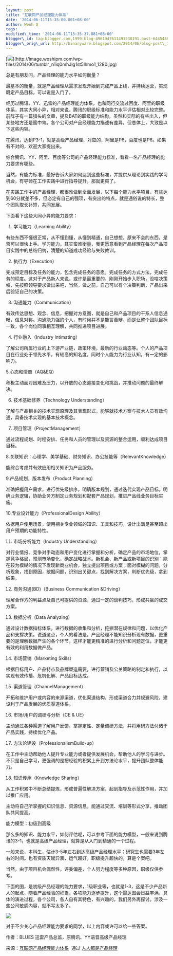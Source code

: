 ```yaml
--- 
layout: post 
title: "互联网产品经理能力体系" 
date: '2014-06-11T15:35:00.001+08:00' 
author: Wenh Q
tags:
modified\_time: '2014-06-11T15:35:37.881+08:00' 
blogger\_id: tag:blogger.com,1999:blog-4961947611491238191.post-6445486730565946325
blogger\_orig\_url: http://binaryware.blogspot.com/2014/06/blog-post\_11.html
---
```

[![](https://images-blogger-opensocial.googleusercontent.com/gadgets/proxy?url=http%3A%2F%2Fimage.woshipm.com%2Fwp-files%2F2014%2F06%2Ftumblr_n1iq0mhJlg1st5lhmo1_1280.jpg&container=blogger&gadget=a&rewriteMime=image%2F*)](http://image.woshipm.com/wp-files/2014/06/tumblr_n1iq0mhJlg1st5lhmo1_1280.jpg)



总是有朋友问，产品经理的能力水平如何衡量？



最基本的衡量，就是产品经理从需求发现开始到完成产品上线，并持续运营，实现既定产品目标，可以说是入门了。



经历过腾讯、YY、迅雷的产品经理能力体系，也和同行交流过百度、阿里的职级体系，其实大同小异，相对来说，腾讯的职级标准和能力水平评估相对比较完整。前阵子有一篇猎头的文章，提及BAT的职级能力结构，虽然和实际的有些出入，但某些地方还是蛮中肯。各个公司对产品经理能力描述有差异，但总体上，大致是以下这些内容。



在腾讯，达到P3-1，就是高级产品经理，对应的，阿里是P6，百度也是P6。如果有不对的，欢迎大家提出来。



综合腾讯、YY、阿里、百度等公司的产品经理能力标准，看看一名产品经理的能力要求有哪些。



当然，有能力标准，最好告诉大家如何达到这些标准，并提供从理论到实践的学习机会，有导师在工作实践中进行指导提升，那就更爽了。



在实践工作中的产品经理，都很难做到全面发展，以下每个能力水平项目，有些达到60分就差不多，但必定有自己的强项，有突出的特点，就是通俗说的特长，整个团队取长补短，共同发展。



下面看下这些大同小异的能力要求：



1. 学习能力（Learning Ability）



有些东西不懂很正常，从不懂到懂，从懂到精通，自己想想，原来不会的东西，是否可以很快上手。学习能力，其实蛮难衡量，我更愿意看到产品经理在每次产品项目实践中的总结归纳，清楚的知道成功经验与失败教训。



2. 执行力（Execution）



完成预定目标及任务的能力，包含完成任务的意愿，完成任务的方式方法，完成任务的程度。这对于产品新人来说，或许是最重要的，刚刚开始步入职场，没啥决策权，先按照领导要求做出来吧，当然，做之前，自己可以有个决策判断，产品出来后验证自己的决策。



3. 沟通能力（Communication）



有效传达思想、观念、信息，把握对方意图，就是自己和产品项目的干系人信息通畅，信息对称。沟通能力强的个人，有时候并不是能言善辩，而是让整个团队目标一致，各个岗位同事相互理解，共同推进项目进展。



4. 行业融入（Industry Intimating）



了解公司所属行业的上下游产业链，政策环境，最新的行业动态等。个人的产品项目在行业处于领先水平，有较高的知名度，同时个人能力为行业认知，有一定的影响力。



5.心态和情商（AQ&EQ）



积极主动面对困难及压力，以开放的心态迎接变化和挑战，并推动问题的最终解决。



6. 技术基础修养（Technology Understanding）



了解与产品相关的技术实现原理及其表现形式，能够就技术方案与技术人员有效沟通，具备技术实现的基本技术概念。



7. 项目管理（ProjectManagement）



通过流程规划、时程安排、任务和人员的管理以及资源的整合运用，顺利达成项目目标。



8.关联知识：心理学、美学基础、财务知识、办公技能等（RelevantKnowledge）



能综合考虑并有效应用相关知识为产品服务。



9.产品规划，版本发布（Product Planning）



准确把握用户需求，进行优先级排序，明确版本规划，通过迭代实现产品目标。明确业务逻辑，协助业务方制定业务规划和配套产品规划，推进产品线业务目标实施。



10.专业设计能力（ProfessionalDesign Ability）



依据用户使用场景，使用相关专业领域的知识、工具和技巧，设计出满足甚至超出用户预期的功能特性。



11. 市场分析能力（Industry Understanding）



对行业情报、竞争对手动态和用户变化进行掌握和分析，确定产品的市场地位，掌握竞争格局，预测市场变化，确定战略战术。新机会、新产品或新项目的识别：能在较为模糊的情况下发现新商业机会，独立提出项目或方案；面对模糊的问题，分析现象，找到原因，挖掘问题，识别出关键点，找到解决方案，判断优先级，拿到结果。



12. 商务沟通(BD)（Business Communication &Driving）



理解合作方的利益点及自己可提供的资源，通过一定的谈判技巧，形成共赢的成交方案。



13. 数据分析（Data Analyzing）



通过设计数据指标体系，进行数据的收集和分析，挖掘潜在规律和问题，以优化产品和支撑决策。说道这点，个人的看法是，产品经理不能知识分析现有数据，更重要的是理解数据产生的各个环节，这样才能更精准的进行分析和问题定位，才能更有效的利用数据做产品。



14. 市场营销（Marketing Skills）



根据目标用户、产品特点及品牌塑造需要，进行营销及公关策略的制定和执行，以实现有效传播、危机化解、产品目标达成。



15. 渠道管理（ChannelManagement）



开拓和维护用户或内容的来源渠道，优化渠道结构，形成渠道合力并规避风险，建设利于产品发展的优质渠道体系。



16. 市场/用户的调研与分析（CE & UE）



主动通过各种渠道了解用户反馈，掌握定性、定量调研方法，并将用研方法付诸于产品实践，持续优化产品。



17. 方法论建设（ProfessionalismBuild-up）



在工作中主动帮助他人提升专业能力或者提供发展机会，帮助他人的学习与进步。不只是自己学习，更强调的是把经验的积累上升到方法论水平，提升团队整体能力。



18. 知识传承（Knowledge Sharing）



从工作积累中不断总结提炼，形成普遍性解决方案，起到指导及示范性作用，并加以推广应用。



主动将自己所掌握的知识信息、资源信息，能通过交流、培训等形式分享，推动团队共同提高。



能力模型：初级到高级



那么多的知识、能力水平，如何评估呢，可以参考下面的能力模型，一般来说到腾讯的3-1，也就是高级产品经理，就算是从入门到精通的一个过程。



一般来说，本科生，估计3-5年左右到达高级产品经理水平；研究生也需要3年左右的时间。也有资质天赋异禀，运气超好，职级提升超快的，算是个案吧。



当然，由于项目机会偶然性，评委偏差，个人努力程度等多种原因，职级仅供参考。



下面的图，是初级产品经理的能力要求，1级职业等，也就是1-3，这是不少产品新人的起点，随着产品经验的积累，各项能力逐步提升，这个雷达图会日益丰满，具体的演进过程，各个公司，各人自有其特色，有兴趣的，我们另外再探讨。涉及一些公司敏感内容，就不写太多了。



![](https://images-blogger-opensocial.googleusercontent.com/gadgets/proxy?url=http%3A%2F%2Fmmbiz.qpic.cn%2Fmmbiz%2F590trKQxfjWPwWgwhft430VxdStaBOh6XbZiaHWQz7Zflia9KibqQW62DQEficibKLks5KTIaZdJiaWCeviapp6fscHTw%2F0&container=blogger&gadget=a&rewriteMime=image%2F*)



对于不少关心产品经理能力要求的同学，以上内容或许可以给一些答案。



作者：BLUES 迅雷产品总监，原腾讯、YY语音高级产品经理
<div>




</div>

<div>

来源：[互联网产品经理能力体系](http://www.woshipm.com/pmd/88721.html)  通过 [人人都是产品经理](http://www.woshipm.com/)

</div>
